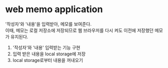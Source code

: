 # web memo application

'작성자'와 '내용'을 입력받아, 메모를 보여준다.  
이때, 메모는 로컬 저장소에 저장되므로 웹 브라우저를 다시 켜도 이전에 저장했던 메모가 유지된다.  

1. '작성자'와 '내용' 입력받는 기능 구현
2. 입력 받은 내용을 local storage에 저장
3. local storage로부터 내용을 꺼내오기